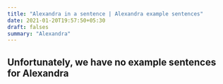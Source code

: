 ```yaml
---
title: "Alexandra in a sentence | Alexandra example sentences"
date: 2021-01-20T19:57:50+05:30
draft: falses
summary: "Alexandra"
---
```

## Unfortunately, we have no example sentences for Alexandra                 
